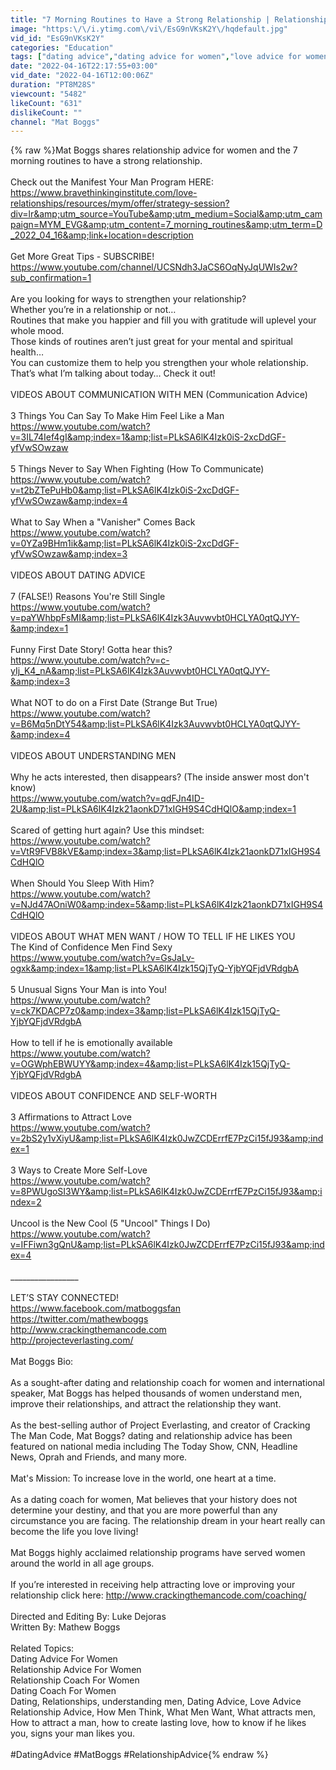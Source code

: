 ```yaml
---
title: "7 Morning Routines to Have a Strong Relationship | Relationship Advice for Women by Mat Boggs"
image: "https:\/\/i.ytimg.com\/vi\/EsG9nVKsK2Y\/hqdefault.jpg"
vid_id: "EsG9nVKsK2Y"
categories: "Education"
tags: ["dating advice","dating advice for women","love advice for women"]
date: "2022-04-16T22:17:55+03:00"
vid_date: "2022-04-16T12:00:06Z"
duration: "PT8M28S"
viewcount: "5482"
likeCount: "631"
dislikeCount: ""
channel: "Mat Boggs"
---
```

{% raw %}Mat Boggs shares relationship advice for women and the 7 morning routines to have a strong relationship.<br /><br />Check out the Manifest Your Man Program HERE: <br /><a rel="nofollow" target="blank" href="https://www.bravethinkinginstitute.com/love-relationships/resources/mym/offer/strategy-session?div=lr&amp;utm_source=YouTube&amp;utm_medium=Social&amp;utm_campaign=MYM_EVG&amp;utm_content=7_morning_routines&amp;utm_term=D_2022_04_16&amp;link+location=description">https://www.bravethinkinginstitute.com/love-relationships/resources/mym/offer/strategy-session?div=lr&amp;utm_source=YouTube&amp;utm_medium=Social&amp;utm_campaign=MYM_EVG&amp;utm_content=7_morning_routines&amp;utm_term=D_2022_04_16&amp;link+location=description</a><br /><br />Get More Great Tips - SUBSCRIBE! <a rel="nofollow" target="blank" href="https://www.youtube.com/channel/UCSNdh3JaCS6OqNyJqUWIs2w?sub_confirmation=1">https://www.youtube.com/channel/UCSNdh3JaCS6OqNyJqUWIs2w?sub_confirmation=1</a><br /><br />Are you looking for ways to strengthen your relationship?<br />Whether you’re in a relationship or not… <br />Routines that make you happier and fill you with gratitude will uplevel your whole mood.<br />Those kinds of routines aren’t just great for your mental and spiritual health…<br />You can customize them to help you strengthen your whole relationship.<br />That’s what I’m talking about today… Check it out!<br /><br />VIDEOS ABOUT COMMUNICATION WITH MEN (Communication Advice)<br /><br />3 Things You Can Say To Make Him Feel Like a Man<br /><a rel="nofollow" target="blank" href="https://www.youtube.com/watch?v=3IL74Ief4gI&amp;index=1&amp;list=PLkSA6lK4Izk0iS-2xcDdGF-yfVwSOwzaw">https://www.youtube.com/watch?v=3IL74Ief4gI&amp;index=1&amp;list=PLkSA6lK4Izk0iS-2xcDdGF-yfVwSOwzaw</a><br /><br />5 Things Never to Say When Fighting (How To Communicate)<br /><a rel="nofollow" target="blank" href="https://www.youtube.com/watch?v=t2bZTePuHb0&amp;list=PLkSA6lK4Izk0iS-2xcDdGF-yfVwSOwzaw&amp;index=4">https://www.youtube.com/watch?v=t2bZTePuHb0&amp;list=PLkSA6lK4Izk0iS-2xcDdGF-yfVwSOwzaw&amp;index=4</a><br /><br />What to Say When a &quot;Vanisher&quot; Comes Back<br /><a rel="nofollow" target="blank" href="https://www.youtube.com/watch?v=0YZa9BHm1ik&amp;list=PLkSA6lK4Izk0iS-2xcDdGF-yfVwSOwzaw&amp;index=3">https://www.youtube.com/watch?v=0YZa9BHm1ik&amp;list=PLkSA6lK4Izk0iS-2xcDdGF-yfVwSOwzaw&amp;index=3</a><br /><br />VIDEOS ABOUT DATING ADVICE <br /><br />7 (FALSE!) Reasons You're Still Single<br /><a rel="nofollow" target="blank" href="https://www.youtube.com/watch?v=paYWhbpFsMI&amp;list=PLkSA6lK4Izk3Auvwvbt0HCLYA0qtQJYY-&amp;index=1">https://www.youtube.com/watch?v=paYWhbpFsMI&amp;list=PLkSA6lK4Izk3Auvwvbt0HCLYA0qtQJYY-&amp;index=1</a><br /><br />Funny First Date Story! Gotta hear this?<br /><a rel="nofollow" target="blank" href="https://www.youtube.com/watch?v=c-yIj_K4_nA&amp;list=PLkSA6lK4Izk3Auvwvbt0HCLYA0qtQJYY-&amp;index=3">https://www.youtube.com/watch?v=c-yIj_K4_nA&amp;list=PLkSA6lK4Izk3Auvwvbt0HCLYA0qtQJYY-&amp;index=3</a><br /><br />What NOT to do on a First Date (Strange But True)<br /><a rel="nofollow" target="blank" href="https://www.youtube.com/watch?v=B6Mq5nDtY54&amp;list=PLkSA6lK4Izk3Auvwvbt0HCLYA0qtQJYY-&amp;index=4">https://www.youtube.com/watch?v=B6Mq5nDtY54&amp;list=PLkSA6lK4Izk3Auvwvbt0HCLYA0qtQJYY-&amp;index=4</a><br /><br />VIDEOS ABOUT UNDERSTANDING MEN<br /><br />Why he acts interested, then disappears? (The inside answer most don't know)<br /><a rel="nofollow" target="blank" href="https://www.youtube.com/watch?v=qdFJn4ID-2U&amp;list=PLkSA6lK4Izk21aonkD71xIGH9S4CdHQlO&amp;index=1">https://www.youtube.com/watch?v=qdFJn4ID-2U&amp;list=PLkSA6lK4Izk21aonkD71xIGH9S4CdHQlO&amp;index=1</a><br /><br />Scared of getting hurt again? Use this mindset:<br /><a rel="nofollow" target="blank" href="https://www.youtube.com/watch?v=VtR9FVB8kVE&amp;index=3&amp;list=PLkSA6lK4Izk21aonkD71xIGH9S4CdHQlO">https://www.youtube.com/watch?v=VtR9FVB8kVE&amp;index=3&amp;list=PLkSA6lK4Izk21aonkD71xIGH9S4CdHQlO</a><br /><br />When Should You Sleep With Him?<br /><a rel="nofollow" target="blank" href="https://www.youtube.com/watch?v=NJd47AOniW0&amp;index=5&amp;list=PLkSA6lK4Izk21aonkD71xIGH9S4CdHQlO">https://www.youtube.com/watch?v=NJd47AOniW0&amp;index=5&amp;list=PLkSA6lK4Izk21aonkD71xIGH9S4CdHQlO</a><br /><br />VIDEOS ABOUT WHAT MEN WANT / HOW TO TELL IF HE LIKES YOU<br />The Kind of Confidence Men Find Sexy<br /><a rel="nofollow" target="blank" href="https://www.youtube.com/watch?v=GsJaLv-ogxk&amp;index=1&amp;list=PLkSA6lK4Izk15QjTyQ-YjbYQFjdVRdgbA">https://www.youtube.com/watch?v=GsJaLv-ogxk&amp;index=1&amp;list=PLkSA6lK4Izk15QjTyQ-YjbYQFjdVRdgbA</a><br /><br />5 Unusual Signs Your Man is into You!<br /><a rel="nofollow" target="blank" href="https://www.youtube.com/watch?v=ck7KDACP7z0&amp;index=3&amp;list=PLkSA6lK4Izk15QjTyQ-YjbYQFjdVRdgbA">https://www.youtube.com/watch?v=ck7KDACP7z0&amp;index=3&amp;list=PLkSA6lK4Izk15QjTyQ-YjbYQFjdVRdgbA</a><br /><br />How to tell if he is emotionally available<br /><a rel="nofollow" target="blank" href="https://www.youtube.com/watch?v=OGWphEBWUYY&amp;index=4&amp;list=PLkSA6lK4Izk15QjTyQ-YjbYQFjdVRdgbA">https://www.youtube.com/watch?v=OGWphEBWUYY&amp;index=4&amp;list=PLkSA6lK4Izk15QjTyQ-YjbYQFjdVRdgbA</a><br /><br />VIDEOS ABOUT CONFIDENCE AND SELF-WORTH<br /><br />3 Affirmations to Attract Love<br /><a rel="nofollow" target="blank" href="https://www.youtube.com/watch?v=2bS2y1vXiyU&amp;list=PLkSA6lK4Izk0JwZCDErrfE7PzCi15fJ93&amp;index=1">https://www.youtube.com/watch?v=2bS2y1vXiyU&amp;list=PLkSA6lK4Izk0JwZCDErrfE7PzCi15fJ93&amp;index=1</a><br /><br />3 Ways to Create More Self-Love<br /><a rel="nofollow" target="blank" href="https://www.youtube.com/watch?v=8PWUgoSI3WY&amp;list=PLkSA6lK4Izk0JwZCDErrfE7PzCi15fJ93&amp;index=2">https://www.youtube.com/watch?v=8PWUgoSI3WY&amp;list=PLkSA6lK4Izk0JwZCDErrfE7PzCi15fJ93&amp;index=2</a><br /><br />Uncool is the New Cool (5 &quot;Uncool&quot; Things I Do)<br /><a rel="nofollow" target="blank" href="https://www.youtube.com/watch?v=IFFiwn3gQnU&amp;list=PLkSA6lK4Izk0JwZCDErrfE7PzCi15fJ93&amp;index=4">https://www.youtube.com/watch?v=IFFiwn3gQnU&amp;list=PLkSA6lK4Izk0JwZCDErrfE7PzCi15fJ93&amp;index=4</a><br /><br />_________________<br /><br />LET’S STAY CONNECTED!<br /><a rel="nofollow" target="blank" href="https://www.facebook.com/matboggsfan">https://www.facebook.com/matboggsfan</a><br /><a rel="nofollow" target="blank" href="https://twitter.com/mathewboggs">https://twitter.com/mathewboggs</a><br /><a rel="nofollow" target="blank" href="http://www.crackingthemancode.com">http://www.crackingthemancode.com</a><br /><a rel="nofollow" target="blank" href="http://projecteverlasting.com/">http://projecteverlasting.com/</a><br /><br />Mat Boggs Bio:<br /><br />As a sought-after dating and relationship coach for women and international speaker, Mat Boggs has helped thousands of women understand men, improve their relationships, and attract the relationship they want.<br /><br />As the best-selling author of Project Everlasting, and creator of Cracking The Man Code, Mat Boggs? dating and relationship advice has been featured on national media including The Today Show, CNN, Headline News, Oprah and Friends, and many more.<br /><br />Mat's Mission: To increase love in the world, one heart at a time.<br /><br />As a dating coach for women, Mat believes that your history does not determine your destiny, and that you are more powerful than any circumstance you are facing.  The relationship dream in your heart really can become the life you love living!<br /><br />Mat Boggs highly acclaimed relationship programs have served women around the world in all age groups.<br /><br />If you’re interested in receiving help attracting love or improving your relationship click here: <a rel="nofollow" target="blank" href="http://www.crackingthemancode.com/coaching/">http://www.crackingthemancode.com/coaching/</a> <br /><br />Directed and Editing By: Luke Dejoras<br />Written By: Mathew Boggs<br /><br />Related Topics:<br />Dating Advice For Women <br />Relationship Advice For Women<br />Relationship Coach For Women<br />Dating Coach For Women<br />Dating, Relationships, understanding men, Dating Advice, Love Advice Relationship Advice, How Men Think, What Men Want, What attracts men, How to attract a man, how to create lasting love, how to know if he likes you, signs your man likes you.<br /><br />#DatingAdvice #MatBoggs #RelationshipAdvice{% endraw %}
